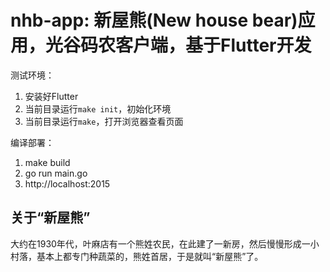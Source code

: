 # nhb-app: 新屋熊(New house bear)应用，光谷码农客户端，基于Flutter开发

测试环境：

1. 安装好Flutter
2. 当前目录运行`make init`，初始化环境
3. 当前目录运行`make`，打开浏览器查看页面

编译部署：

1. make build
2. go run main.go
3. http://localhost:2015

## 关于“新屋熊”

大约在1930年代，叶麻店有一个熊姓农民，在此建了一新房，然后慢慢形成一小村落，基本上都专门种蔬菜的，熊姓首居，于是就叫“新屋熊”了。

